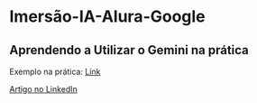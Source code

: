 # Imersão-IA-Alura-Google
## Aprendendo a Utilizar o Gemini na prática
Exemplo na prática:
[Link](https://docs.google.com/document/d/15b0EGU6r-0Mo4YFJ7q_ltE5A-WgNM1dVVPRuH_dz190/edit?usp=sharing)

[Artigo no LinkedIn](https://www.linkedin.com/pulse/quer-se-tornar-um-desenvolvedor-web-confira-este-roteiro-henrique-9m6bf)
